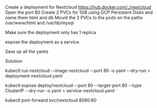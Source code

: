 Create a deployment for Nextcloud https://hub.docker.com/_/nextcloud
Open the port 80
Create 2 PVCs for 1GB using GCP Persistent Disks and name them html and db
Mount the 2 PVCs to the pods on the paths /var/www/html and /var/lib/mysql

Make sure the deployment only has 1 replica

expose the deployment as a service. 

Save up all the yamls



Solution:

kubectl run nextcloud --image nextcloud --port 80 -o yaml --dry-run > deployment-nextcloud.yaml

kubectl expose deploy/nextcloud --port 80 --target-port 80 --type ClusterIP --dry-run -o yaml > service-nextcloud.yaml

kubectl port-forward svc/nextcloud 8080:80